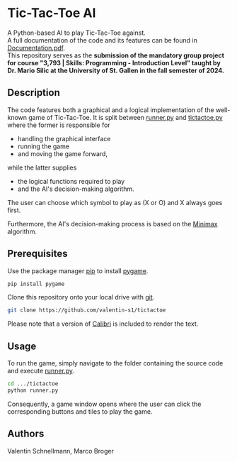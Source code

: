 # Tic-Tac-Toe AI

A Python-based AI to play Tic-Tac-Toe against.  
A full documentation of the code and its features can be found in [Documentation.pdf](https://github.com/valentin-s1/tictactoe/blob/main/Documentation.pdf).  
This repository serves as the **submission of the mandatory group project for course "3,793 | Skills: Programming - Introduction Level" taught by Dr. Mario Silic at the University of St. Gallen in the fall semester of 2024.**

## Description

The code features both a graphical and a logical implementation of the well-known game of Tic-Tac-Toe. It is split between [runner.py](https://github.com/valentin-s1/tictactoe/blob/main/runner.py) and [tictactoe.py](https://github.com/valentin-s1/tictactoe/blob/main/tictactoe.py) where the former is responsible for 
 * handling the graphical interface
* running the game 
* and moving the game forward,  
  
while the latter supplies  
* the logical functions required to play 
* and the AI's decision-making algorithm.

The user can choose which symbol to play as (X or O) and X always goes first. 

Furthermore, the AI's decision-making process is based on the [Minimax](https://en.wikipedia.org/wiki/Minimax) algorithm.

## Prerequisites

Use the package manager [pip](https://pip.pypa.io/en/stable/) to install [pygame](https://www.pygame.org/).

```bash
pip install pygame
```

Clone this repository onto your local drive with [git](https://git-scm.com/).

```bash
git clone https://github.com/valentin-s1/tictactoe
```

Please note that a version of [Calibri](https://github.com/valentin-s1/tictactoe/blob/main/calibri.ttf) is included to render the text.
## Usage

To run the game, simply navigate to the folder containing the source code and execute [runner.py](https://github.com/valentin-s1/tictactoe/blob/main/runner.py).

``` bash
cd .../tictactoe 
python runner.py
```

Consequently, a game window opens where the user can click the corresponding buttons and tiles to play the game. 
## Authors

Valentin Schnellmann, Marco Broger

